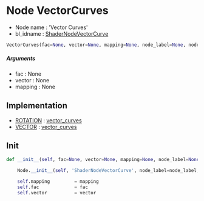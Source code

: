 # Node VectorCurves

- Node name : 'Vector Curves'
- bl_idname : [ShaderNodeVectorCurve](https://docs.blender.org/api/current/bpy.types.ShaderNodeVectorCurve.html)


``` python
VectorCurves(fac=None, vector=None, mapping=None, node_label=None, node_color=None, **kwargs)
```
##### Arguments

- fac : None
- vector : None
- mapping : None

## Implementation

- [ROTATION](/docs/Shader/socket_ROTATION.md) : [vector_curves](/docs/Shader/socket_ROTATION.md#vector_curves)
- [VECTOR](/docs/Shader/socket_VECTOR.md) : [vector_curves](/docs/Shader/socket_VECTOR.md#vector_curves)

## Init

``` python
def __init__(self, fac=None, vector=None, mapping=None, node_label=None, node_color=None, **kwargs):

    Node.__init__(self, 'ShaderNodeVectorCurve', node_label=node_label, node_color=node_color, **kwargs)

    self.mapping         = mapping
    self.fac             = fac
    self.vector          = vector
```

